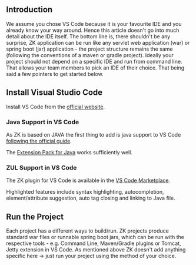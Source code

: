 ## Introduction

We assume you chose VS Code because it is your favourite IDE and you
already know your way around. Hence this article doesn't go into much
detail about the IDE itself. The bottom line is, there shouldn't be any
surprise, ZK application can be run like any servlet web application
(war) or spring boot (jar) application - the project structure remains
the same (following the conventions of a maven or gradle project).
Ideally your project should not depend on a specific IDE and run from
command line. That allows your team members to pick an IDE of their
choice. That being said a few pointers to get started below.

## Install Visual Studio Code

Install VS Code from the [official
website](https://code.visualstudio.com/).

### Java Support in VS Code

As ZK is based on JAVA the first thing to add is java support to VS Code
[following the official
guide](https://code.visualstudio.com/docs/languages/java).

The [Extension Pack for
Java](https://marketplace.visualstudio.com/items?itemName=vscjava.vscode-java-pack)
works sufficiently well.

### ZUL Support in VS Code

The ZK plugin for VS Code is available in the [VS Code
Marketplace](https://marketplace.visualstudio.com/items?itemName=zkoss.vscode-zk-autocomplete).

Highlighted features include syntax highlighting, autocompletion,
element/attribute suggestion, auto tag closing and linking to Java file.

## Run the Project

Each project has a different ways to build/run. ZK projects produce
standard war files or runnable spring boot jars, which can be run with
the respective tools - e.g. Command Line, Maven/Gradle plugins or
Tomcat, Jetty extension in VS Code. As mentioned above ZK doesn't add
anything specific here -\> just run your project using the method of
your choice.
